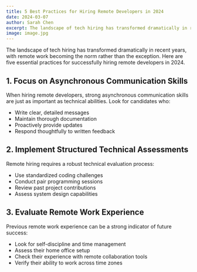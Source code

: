 ```yaml
---
title: 5 Best Practices for Hiring Remote Developers in 2024
date: 2024-03-07
author: Sarah Chen
excerpt: The landscape of tech hiring has transformed dramatically in recent years, with remote work becoming the norm rather than the exception. Here are five essential practices for successfully hiring remote developers in 2024.
image: image.jpg
---
```


The landscape of tech hiring has transformed dramatically in recent years, with remote work becoming the norm rather than the exception. Here are five essential practices for successfully hiring remote developers in 2024.

## 1. Focus on Asynchronous Communication Skills

When hiring remote developers, strong asynchronous communication skills are just as important as technical abilities. Look for candidates who:

- Write clear, detailed messages
- Maintain thorough documentation
- Proactively provide updates
- Respond thoughtfully to written feedback

## 2. Implement Structured Technical Assessments

Remote hiring requires a robust technical evaluation process:

- Use standardized coding challenges
- Conduct pair programming sessions
- Review past project contributions
- Assess system design capabilities

## 3. Evaluate Remote Work Experience

Previous remote work experience can be a strong indicator of future success:

- Look for self-discipline and time management
- Assess their home office setup
- Check their experience with remote collaboration tools
- Verify their ability to work across time zones
